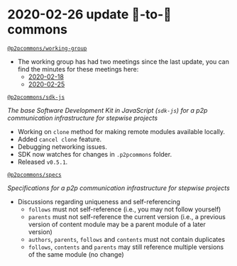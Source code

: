 # 2020-02-26 update 🍐-to-🍐 commons

 [`@p2pcommons/working-group`](https://github.com/p2pcommons/working-group)

- The working group has had two meetings since the last update, you can find the minutes for these meetings here:
  - [2020-02-18](https://github.com/p2pcommons/working-group/blob/master/20200218.md)
  - [2020-02-25](https://github.com/p2pcommons/working-group/blob/master/20200225.md)

[`@p2pcommons/sdk-js`](https://github.com/p2pcommons/sdk-js)

*The base Software Development Kit in JavaScript (`sdk-js`) for a p2p communication infrastructure for stepwise projects*

- Working on `clone` method for making remote modules available locally.
- Added `cancel clone` feature.
- Debugging networking issues.
- SDK now watches for changes in `.p2pcommons` folder.
- Released `v0.5.1`.

[`@p2pcommons/specs`](https://github.com/p2pcommons/specs)

*Specifications for a p2p communication infrastructure for stepwise projects*

- Discussions regarding uniqueness and self-referencing
  - `follows` must not self-reference (i.e., you may not follow yourself)
  - `parents` must not self-reference the current version (i.e., a previous version of content module may be a parent module of a later version)
  - `authors`, `parents`, `follows` and `contents` must not contain duplicates
  - `follows`, `contents` and `parents` may still reference multiple versions of the same module (no change)